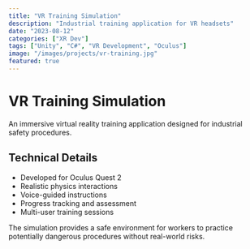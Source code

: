 ```yaml
---
title: "VR Training Simulation"
description: "Industrial training application for VR headsets"
date: "2023-08-12"
categories: ["XR Dev"]
tags: ["Unity", "C#", "VR Development", "Oculus"]
image: "/images/projects/vr-training.jpg"
featured: true
---
```


# VR Training Simulation

An immersive virtual reality training application designed for industrial safety procedures.

## Technical Details

- Developed for Oculus Quest 2
- Realistic physics interactions
- Voice-guided instructions
- Progress tracking and assessment
- Multi-user training sessions

The simulation provides a safe environment for workers to practice potentially dangerous procedures without real-world risks.
